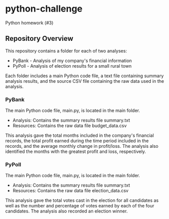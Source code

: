 # python-challenge
Python homework (#3)

## Repository Overview

This repository contains a folder for each of two analyses:
* PyBank - Analysis of my company's financial information
* PyPoll - Analysis of election results for a small rural town

Each folder includes a main Python code file, a text file containing summary analysis results, and the source CSV file containing the raw data used in the analysis.

### PyBank

The main Python code file, main.py, is located in the main folder.

* Analysis: Contains the summary results file summary.txt
* Resources: Contains the raw data file budget_data.csv

This analysis gave the total months included in the company's financial records, the total profit earned during the time period included in the records, and the average monthly change in profit/loss. The analysis also identified the months with the greatest profit and loss, respectively.

### PyPoll

The main Python code file, main.py, is located in the main folder.

* Analysis: Contains the summary results file summary.txt
* Resources: Contains the raw data file election_data.csv

This analysis gave the total votes cast in the election for all candidates as well as the number and percentage of votes earned by each of the four candidates. The analysis also recorded an election winner.
